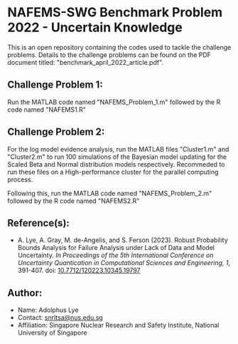 # NAFEMS-SWG Benchmark Problem 2022 - Uncertain Knowledge

This is an open repository containing the codes used to tackle the challenge problems. Details to the challenge problems can be found on the PDF document titled: "benchmark_april_2022_article.pdf".

## Challenge Problem 1:
Run the MATLAB code named "NAFEMS_Problem_1.m" followed by the R code named "NAFEMS1.R"

## Challenge Problem 2:
For the log model evidence analysis, run the MATLAB files "Cluster1.m" and "Cluster2.m" to run 100 simulations of the Bayesian model updating for the Scaled Beta and Normal distribution models respectively. Recommeded to run these files on a High-performance cluster for the parallel computing process.

Following this, run the MATLAB code named "NAFEMS_Problem_2.m" followed by the R code named "NAFEMS2.R"

## Reference(s):
* A. Lye, A. Gray, M. de-Angelis, and S. Ferson (2023). Robust Probability Bounds Analysis for Failure Analysis under Lack of Data and Model Uncertainty. *In Proceedings of the 5th International Conference on Uncertainty Quantication in Computational Sciences and Engineering, 1*, 391-407. doi: [10.7712/120223.10345.19797](https://www.eccomasproceedia.org/conferences/thematic-conferences/uncecomp-2023/10345)

## Author:
* Name: Adolphus Lye
* Contact: snrltsa@nus.edu.sg
* Affiliation: Singapore Nuclear Research and Safety Institute, National University of Singapore
